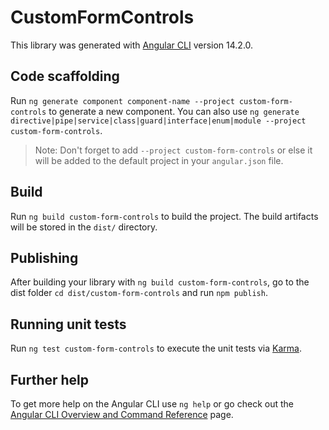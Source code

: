 # CustomFormControls

This library was generated with [Angular CLI](https://github.com/angular/angular-cli) version 14.2.0.

## Code scaffolding

Run `ng generate component component-name --project custom-form-controls` to generate a new component. You can also use `ng generate directive|pipe|service|class|guard|interface|enum|module --project custom-form-controls`.
> Note: Don't forget to add `--project custom-form-controls` or else it will be added to the default project in your `angular.json` file. 

## Build

Run `ng build custom-form-controls` to build the project. The build artifacts will be stored in the `dist/` directory.

## Publishing

After building your library with `ng build custom-form-controls`, go to the dist folder `cd dist/custom-form-controls` and run `npm publish`.

## Running unit tests

Run `ng test custom-form-controls` to execute the unit tests via [Karma](https://karma-runner.github.io).

## Further help

To get more help on the Angular CLI use `ng help` or go check out the [Angular CLI Overview and Command Reference](https://angular.io/cli) page.
